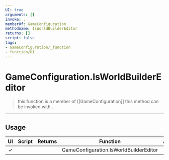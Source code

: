 ```yaml
---
UI: true
arguments: []
invoke: .
memberOf: GameConfiguration
methodname: IsWorldBuilderEditor
returns: []
script: false
tags:
- GameConfiguration/_function
- function/UI
---
```

# GameConfiguration.IsWorldBuilderEditor
> this function is a member of [[GameConfiguration]]
> this method can be invoked with `.`
-----
## Usage
|  UI | Script | Returns | Function | Arguments |
|:---:|:------:|-------:|:--------:|:---------|
|✓| ||GameConfiguration.IsWorldBuilderEditor||
